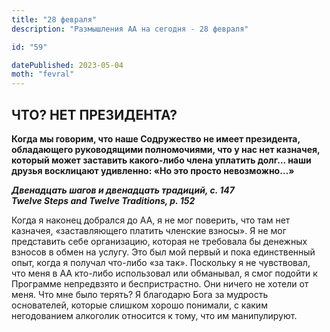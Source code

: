 ```yaml
---
title: "28 февраля"
description: "Размышления АА на сегодня - 28 февраля"

id: "59"

datePublished: 2023-05-04
moth: "fevral"
---
```


## ЧТО? НЕТ ПРЕЗИДЕНТА?

**Когда мы говорим, что наше Содружество не имеет президента, обладающего
руководящими полномочиями, что у нас нет казначея, который может заставить
какого-либо члена уплатить долг… наши друзья восклицают удивленно: «Но это
просто невозможно…»**

**_Двенадцать шагов и двенадцать традиций, с. 147  
Twelve Steps and Twelve Traditions, p. 152_**

Когда я наконец добрался до АА, я не мог поверить, что там нет казначея,
«заставляющего платить членские взносы». Я не мог представить себе
организацию, которая не требовала бы денежных взносов в обмен на услугу. Это
был мой первый и пока единственный опыт, когда я получал что-либо «за так».
Поскольку я не чувствовал, что меня в АА кто-либо использовал или обманывал, я
смог подойти к Программе непредвзято и беспристрастно. Они ничего не хотели от
меня. Что мне было терять? Я благодарю Бога за мудрость основателей, которые
слишком хорошо понимали, с каким негодованием алкоголик относится к тому, что
им манипулируют.
